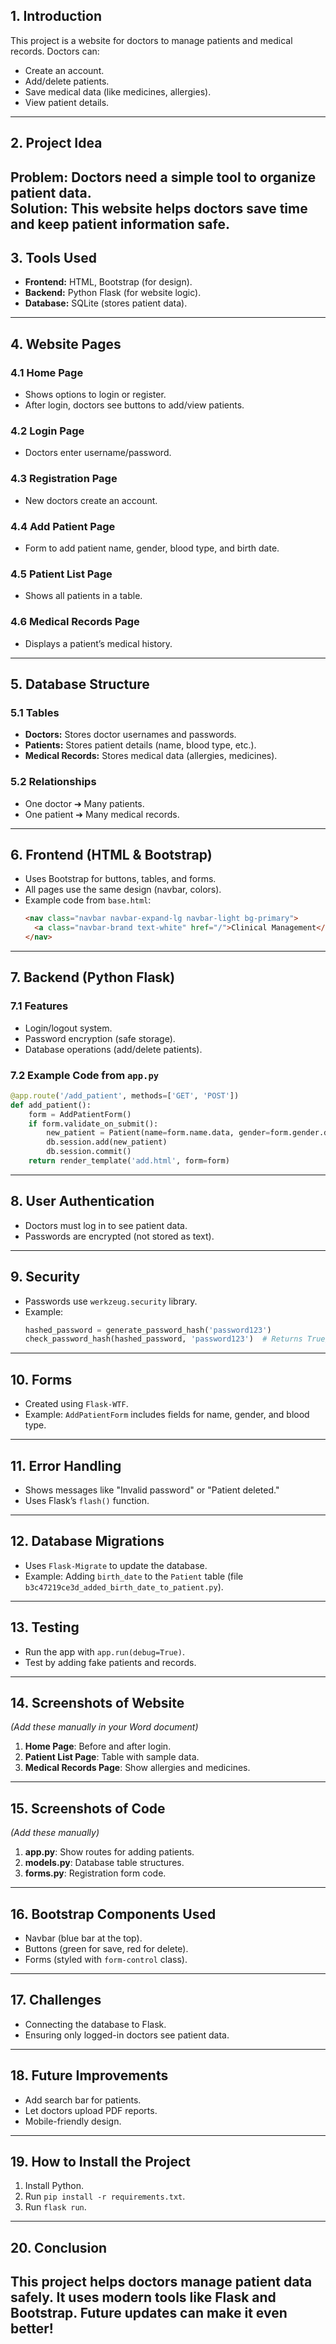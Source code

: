 ## **1. Introduction**  
This project is a website for doctors to manage patients and medical records. Doctors can:  
- Create an account.  
- Add/delete patients.  
- Save medical data (like medicines, allergies).  
- View patient details.  
---
## **2. Project Idea**  
**Problem:** Doctors need a simple tool to organize patient data.  
**Solution:** This website helps doctors save time and keep patient information safe.  
---
## **3. Tools Used**  
- **Frontend:** HTML, Bootstrap (for design).  
- **Backend:** Python Flask (for website logic).  
- **Database:** SQLite (stores patient data).  
---
## **4. Website Pages**  
### 4.1 Home Page  
- Shows options to login or register.  
- After login, doctors see buttons to add/view patients.  
### 4.2 Login Page  
- Doctors enter username/password.  
### 4.3 Registration Page  
- New doctors create an account.  
### 4.4 Add Patient Page  
- Form to add patient name, gender, blood type, and birth date.  
### 4.5 Patient List Page  
- Shows all patients in a table.  
### 4.6 Medical Records Page  
- Displays a patient’s medical history.  
---
## **5. Database Structure**  
### 5.1 Tables  
- **Doctors:** Stores doctor usernames and passwords.  
- **Patients:** Stores patient details (name, blood type, etc.).  
- **Medical Records:** Stores medical data (allergies, medicines).  
### 5.2 Relationships  
- One doctor ➔ Many patients.  
- One patient ➔ Many medical records.  
---
## **6. Frontend (HTML & Bootstrap)**  
- Uses Bootstrap for buttons, tables, and forms.  
- All pages use the same design (navbar, colors).  
- Example code from `base.html`:  
  ```html
  <nav class="navbar navbar-expand-lg navbar-light bg-primary">
    <a class="navbar-brand text-white" href="/">Clinical Management</a>
  </nav>
  ```  
---
## **7. Backend (Python Flask)**  
### 7.1 Features  
- Login/logout system.  
- Password encryption (safe storage).  
- Database operations (add/delete patients).  
### 7.2 Example Code from `app.py`  
```python
@app.route('/add_patient', methods=['GET', 'POST'])
def add_patient():
    form = AddPatientForm()
    if form.validate_on_submit():
        new_patient = Patient(name=form.name.data, gender=form.gender.data)
        db.session.add(new_patient)
        db.session.commit()
    return render_template('add.html', form=form)
```  
---
## **8. User Authentication**  
- Doctors must log in to see patient data.  
- Passwords are encrypted (not stored as text).  
---
## **9. Security**  
- Passwords use `werkzeug.security` library.  
- Example:  
  ```python
  hashed_password = generate_password_hash('password123')
  check_password_hash(hashed_password, 'password123')  # Returns True/False
  ```  
---
## **10. Forms**  
- Created using `Flask-WTF`.  
- Example: `AddPatientForm` includes fields for name, gender, and blood type.  
---
## **11. Error Handling**  
- Shows messages like "Invalid password" or "Patient deleted."  
- Uses Flask’s `flash()` function.  
---
## **12. Database Migrations**  
- Uses `Flask-Migrate` to update the database.  
- Example: Adding `birth_date` to the `Patient` table (file `b3c47219ce3d_added_birth_date_to_patient.py`).  
---
## **13. Testing**  
- Run the app with `app.run(debug=True)`.  
- Test by adding fake patients and records.  
---
## **14. Screenshots of Website**  
*(Add these manually in your Word document)*  
1. **Home Page**: Before and after login.  
2. **Patient List Page**: Table with sample data.  
3. **Medical Records Page**: Show allergies and medicines.  
---
## **15. Screenshots of Code**  
*(Add these manually)*  
1. **app.py**: Show routes for adding patients.  
2. **models.py**: Database table structures.  
3. **forms.py**: Registration form code.  
---
## **16. Bootstrap Components Used**  
- Navbar (blue bar at the top).  
- Buttons (green for save, red for delete).  
- Forms (styled with `form-control` class).  
---
## **17. Challenges**  
- Connecting the database to Flask.  
- Ensuring only logged-in doctors see patient data.  
---
## **18. Future Improvements**  
- Add search bar for patients.  
- Let doctors upload PDF reports.  
- Mobile-friendly design.  
---
## **19. How to Install the Project**  
1. Install Python.  
2. Run `pip install -r requirements.txt`.  
3. Run `flask run`.  
---
## **20. Conclusion**  
This project helps doctors manage patient data safely. It uses modern tools like Flask and Bootstrap. Future updates can make it even better!  
---
